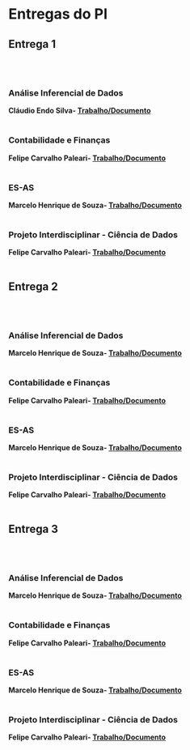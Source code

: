 # Entregas do PI

## Entrega 1
<br><br>

### Análise Inferencial de Dados

<b>Cláudio Endo Silva- [Trabalho/Documento](https://github.com/2025-1-NCC4/Projeto4/blob/main/documentos/Entrega%201/Análise%20inferencial%20de%20dados/analise%20inferecial%20de%20dados%20entrega%201.docx)</b>
<br><br>

### Contabilidade e Finanças

<b>Felipe Carvalho Paleari- [Trabalho/Documento](https://github.com/2025-1-NCC4/Projeto4/blob/main/documentos/Entrega%201/Contabilidade%20e%20Finanças/Reflexão%20sobre%20Dados%20Financeiros%20e%20Demonstrações%20Contábeis.pdf)</b>
<br><br>

### ES-AS

<b>Marcelo Henrique de Souza- [Trabalho/Documento](https://github.com/2025-1-NCC4/Projeto4/blob/main/documentos/Entrega%201/ES-AS/Documento%20de%20Planejamento%20e%20Execução%20-%20Projeto%20Neon%20Bank.docx)</b>
<br><br>

### Projeto Interdisciplinar - Ciência de Dados

<b>Felipe Carvalho Paleari- [Trabalho/Documento](https://github.com/2025-1-NCC4/Projeto4/blob/main/documentos/Entrega%201/Projeto%20Interdisciplinar%20-%20Ciência%20de%20Dados/Projeto%20Interdisciplinas%20Ciências%20de%20Dados.pdf)</b>
<br><br>

## Entrega 2
<br><br>

### Análise Inferencial de Dados

<b>Marcelo Henrique de Souza- [Trabalho/Documento](https://github.com/2025-1-NCC4/Projeto4/blob/main/documentos/Entrega%202/AnaliseInferencial/AnaliseInferencial-EntregaPI.pdf)</b>
<br><br>

### Contabilidade e Finanças

<b>Felipe Carvalho Paleari- [Trabalho/Documento](https://github.com/2025-1-NCC4/Projeto4/blob/main/documentos/Entrega%202/Contabilidade%20e%20Finanças/Análise%20Horizontal%20dos%20Dados%20Coletados.pdf)</b>
<br><br>

### ES-AS

<b>Marcelo Henrique de Souza- [Trabalho/Documento](https://github.com/2025-1-NCC4/Projeto4/blob/main/documentos/Entrega%202/ES-AS/DesignDeSoftware-ModelagemUML.pdf)</b>
<br><br>

### Projeto Interdisciplinar - Ciência de Dados

<b>Felipe Carvalho Paleari- [Trabalho/Documento](https://github.com/2025-1-NCC4/Projeto4/tree/main/src/Entrega%202/Backend)</b>
<br><br>

## Entrega 3
<br><br>

### Análise Inferencial de Dados

<b>Marcelo Henrique de Souza- [Trabalho/Documento]()</b>
<br><br>

### Contabilidade e Finanças

<b>Felipe Carvalho Paleari- [Trabalho/Documento](https://github.com/2025-1-NCC4/Projeto4/blob/main/documentos/Entrega%203/Contabilidade%20e%20Finanças/Conclusão%20Baseada%20na%20Analise%20Horizontal.pdf)</b>
<br><br>

### ES-AS

<b>Marcelo Henrique de Souza- [Trabalho/Documento]()</b>
<br><br>

### Projeto Interdisciplinar - Ciência de Dados

<b>Felipe Carvalho Paleari- [Trabalho/Documento](https://github.com/2025-1-NCC4/Projeto4/tree/main/src/Entrega%203/%20Backend)</b>
<br><br>
